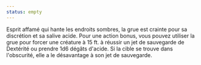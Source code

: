 ```yaml
---
status: empty
---
```

Esprit affamé qui hante les endroits sombres, la grue est crainte pour sa discrétion et sa salive acide. Pour une action bonus, vous pouvez utiliser la grue pour forcer une créature à 15 ft. à réussir un jet de sauvegarde de Dextérité ou prendre 1d6 dégâts d'acide. Si la cible se trouve dans l'obscurité, elle a le désavantage à son jet de sauvegarde.